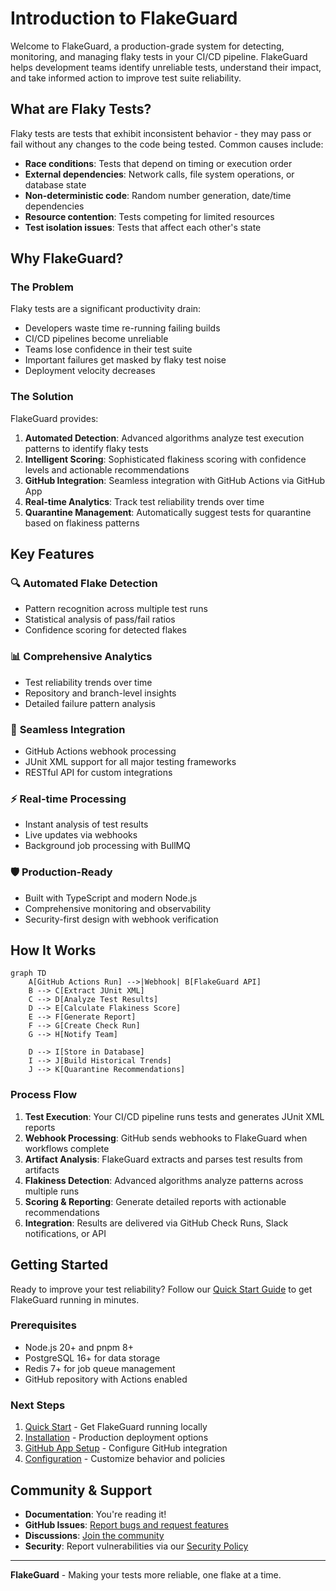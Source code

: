 # Introduction to FlakeGuard

Welcome to FlakeGuard, a production-grade system for detecting, monitoring, and managing flaky tests in your CI/CD pipeline. FlakeGuard helps development teams identify unreliable tests, understand their impact, and take informed action to improve test suite reliability.

## What are Flaky Tests?

Flaky tests are tests that exhibit inconsistent behavior - they may pass or fail without any changes to the code being tested. Common causes include:

- **Race conditions**: Tests that depend on timing or execution order
- **External dependencies**: Network calls, file system operations, or database state
- **Non-deterministic code**: Random number generation, date/time dependencies
- **Resource contention**: Tests competing for limited resources
- **Test isolation issues**: Tests that affect each other's state

## Why FlakeGuard?

### The Problem

Flaky tests are a significant productivity drain:
- Developers waste time re-running failing builds
- CI/CD pipelines become unreliable
- Teams lose confidence in their test suite
- Important failures get masked by flaky test noise
- Deployment velocity decreases

### The Solution

FlakeGuard provides:

1. **Automated Detection**: Advanced algorithms analyze test execution patterns to identify flaky tests
2. **Intelligent Scoring**: Sophisticated flakiness scoring with confidence levels and actionable recommendations
3. **GitHub Integration**: Seamless integration with GitHub Actions via GitHub App
4. **Real-time Analytics**: Track test reliability trends over time
5. **Quarantine Management**: Automatically suggest tests for quarantine based on flakiness patterns

## Key Features

### 🔍 **Automated Flake Detection**
- Pattern recognition across multiple test runs
- Statistical analysis of pass/fail ratios
- Confidence scoring for detected flakes

### 📊 **Comprehensive Analytics**
- Test reliability trends over time
- Repository and branch-level insights
- Detailed failure pattern analysis

### 🔗 **Seamless Integration**
- GitHub Actions webhook processing
- JUnit XML support for all major testing frameworks
- RESTful API for custom integrations

### ⚡ **Real-time Processing**
- Instant analysis of test results
- Live updates via webhooks
- Background job processing with BullMQ

### 🛡️ **Production-Ready**
- Built with TypeScript and modern Node.js
- Comprehensive monitoring and observability
- Security-first design with webhook verification

## How It Works

```mermaid
graph TD
    A[GitHub Actions Run] -->|Webhook| B[FlakeGuard API]
    B --> C[Extract JUnit XML]
    C --> D[Analyze Test Results]
    D --> E[Calculate Flakiness Score]
    E --> F[Generate Report]
    F --> G[Create Check Run]
    G --> H[Notify Team]
    
    D --> I[Store in Database]
    I --> J[Build Historical Trends]
    J --> K[Quarantine Recommendations]
```

### Process Flow

1. **Test Execution**: Your CI/CD pipeline runs tests and generates JUnit XML reports
2. **Webhook Processing**: GitHub sends webhooks to FlakeGuard when workflows complete
3. **Artifact Analysis**: FlakeGuard extracts and parses test results from artifacts
4. **Flakiness Detection**: Advanced algorithms analyze patterns across multiple runs
5. **Scoring & Reporting**: Generate detailed reports with actionable recommendations
6. **Integration**: Results are delivered via GitHub Check Runs, Slack notifications, or API

## Getting Started

Ready to improve your test reliability? Follow our [Quick Start Guide](./quick-start.md) to get FlakeGuard running in minutes.

### Prerequisites

- Node.js 20+ and pnpm 8+
- PostgreSQL 16+ for data storage
- Redis 7+ for job queue management
- GitHub repository with Actions enabled

### Next Steps

1. [Quick Start](./quick-start.md) - Get FlakeGuard running locally
2. [Installation](./installation.md) - Production deployment options
3. [GitHub App Setup](./github-app-setup.md) - Configure GitHub integration
4. [Configuration](./configuration.md) - Customize behavior and policies

## Community & Support

- **Documentation**: You're reading it!
- **GitHub Issues**: [Report bugs and request features](https://github.com/flakeguard/flakeguard/issues)
- **Discussions**: [Join the community](https://github.com/flakeguard/flakeguard/discussions)
- **Security**: Report vulnerabilities via our [Security Policy](https://github.com/flakeguard/flakeguard/security)

---

**FlakeGuard** - Making your tests more reliable, one flake at a time.